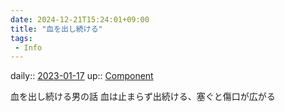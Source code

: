 ```yaml
---
date: 2024-12-21T15:24:01+09:00
title: "血を出し続ける"
tags:
 - Info
---
```


daily:: [2023-01-17](/Daily_Note/2023-01-17.md)
up:: [Component](../Bar/Novel/Chaos/Component.md)

血を出し続ける男の話
血は止まらず出続ける、塞ぐと傷口が広がる